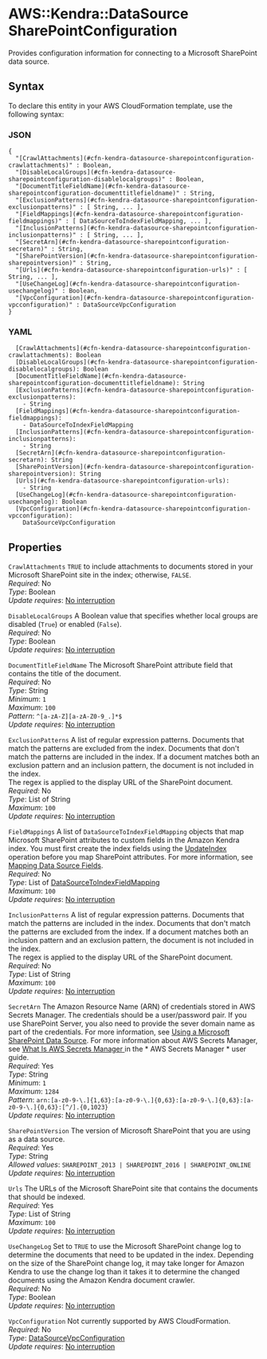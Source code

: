 # AWS::Kendra::DataSource SharePointConfiguration<a name="aws-properties-kendra-datasource-sharepointconfiguration"></a>

Provides configuration information for connecting to a Microsoft SharePoint data source\.

## Syntax<a name="aws-properties-kendra-datasource-sharepointconfiguration-syntax"></a>

To declare this entity in your AWS CloudFormation template, use the following syntax:

### JSON<a name="aws-properties-kendra-datasource-sharepointconfiguration-syntax.json"></a>

```
{
  "[CrawlAttachments](#cfn-kendra-datasource-sharepointconfiguration-crawlattachments)" : Boolean,
  "[DisableLocalGroups](#cfn-kendra-datasource-sharepointconfiguration-disablelocalgroups)" : Boolean,
  "[DocumentTitleFieldName](#cfn-kendra-datasource-sharepointconfiguration-documenttitlefieldname)" : String,
  "[ExclusionPatterns](#cfn-kendra-datasource-sharepointconfiguration-exclusionpatterns)" : [ String, ... ],
  "[FieldMappings](#cfn-kendra-datasource-sharepointconfiguration-fieldmappings)" : [ DataSourceToIndexFieldMapping, ... ],
  "[InclusionPatterns](#cfn-kendra-datasource-sharepointconfiguration-inclusionpatterns)" : [ String, ... ],
  "[SecretArn](#cfn-kendra-datasource-sharepointconfiguration-secretarn)" : String,
  "[SharePointVersion](#cfn-kendra-datasource-sharepointconfiguration-sharepointversion)" : String,
  "[Urls](#cfn-kendra-datasource-sharepointconfiguration-urls)" : [ String, ... ],
  "[UseChangeLog](#cfn-kendra-datasource-sharepointconfiguration-usechangelog)" : Boolean,
  "[VpcConfiguration](#cfn-kendra-datasource-sharepointconfiguration-vpcconfiguration)" : DataSourceVpcConfiguration
}
```

### YAML<a name="aws-properties-kendra-datasource-sharepointconfiguration-syntax.yaml"></a>

```
  [CrawlAttachments](#cfn-kendra-datasource-sharepointconfiguration-crawlattachments): Boolean
  [DisableLocalGroups](#cfn-kendra-datasource-sharepointconfiguration-disablelocalgroups): Boolean
  [DocumentTitleFieldName](#cfn-kendra-datasource-sharepointconfiguration-documenttitlefieldname): String
  [ExclusionPatterns](#cfn-kendra-datasource-sharepointconfiguration-exclusionpatterns): 
    - String
  [FieldMappings](#cfn-kendra-datasource-sharepointconfiguration-fieldmappings): 
    - DataSourceToIndexFieldMapping
  [InclusionPatterns](#cfn-kendra-datasource-sharepointconfiguration-inclusionpatterns): 
    - String
  [SecretArn](#cfn-kendra-datasource-sharepointconfiguration-secretarn): String
  [SharePointVersion](#cfn-kendra-datasource-sharepointconfiguration-sharepointversion): String
  [Urls](#cfn-kendra-datasource-sharepointconfiguration-urls): 
    - String
  [UseChangeLog](#cfn-kendra-datasource-sharepointconfiguration-usechangelog): Boolean
  [VpcConfiguration](#cfn-kendra-datasource-sharepointconfiguration-vpcconfiguration): 
    DataSourceVpcConfiguration
```

## Properties<a name="aws-properties-kendra-datasource-sharepointconfiguration-properties"></a>

`CrawlAttachments`  <a name="cfn-kendra-datasource-sharepointconfiguration-crawlattachments"></a>
 `TRUE` to include attachments to documents stored in your Microsoft SharePoint site in the index; otherwise, `FALSE`\.  
*Required*: No  
*Type*: Boolean  
*Update requires*: [No interruption](https://docs.aws.amazon.com/AWSCloudFormation/latest/UserGuide/using-cfn-updating-stacks-update-behaviors.html#update-no-interrupt)

`DisableLocalGroups`  <a name="cfn-kendra-datasource-sharepointconfiguration-disablelocalgroups"></a>
A Boolean value that specifies whether local groups are disabled \(`True`\) or enabled \(`False`\)\.   
*Required*: No  
*Type*: Boolean  
*Update requires*: [No interruption](https://docs.aws.amazon.com/AWSCloudFormation/latest/UserGuide/using-cfn-updating-stacks-update-behaviors.html#update-no-interrupt)

`DocumentTitleFieldName`  <a name="cfn-kendra-datasource-sharepointconfiguration-documenttitlefieldname"></a>
The Microsoft SharePoint attribute field that contains the title of the document\.  
*Required*: No  
*Type*: String  
*Minimum*: `1`  
*Maximum*: `100`  
*Pattern*: `^[a-zA-Z][a-zA-Z0-9_.]*$`  
*Update requires*: [No interruption](https://docs.aws.amazon.com/AWSCloudFormation/latest/UserGuide/using-cfn-updating-stacks-update-behaviors.html#update-no-interrupt)

`ExclusionPatterns`  <a name="cfn-kendra-datasource-sharepointconfiguration-exclusionpatterns"></a>
A list of regular expression patterns\. Documents that match the patterns are excluded from the index\. Documents that don't match the patterns are included in the index\. If a document matches both an exclusion pattern and an inclusion pattern, the document is not included in the index\.  
The regex is applied to the display URL of the SharePoint document\.  
*Required*: No  
*Type*: List of String  
*Maximum*: `100`  
*Update requires*: [No interruption](https://docs.aws.amazon.com/AWSCloudFormation/latest/UserGuide/using-cfn-updating-stacks-update-behaviors.html#update-no-interrupt)

`FieldMappings`  <a name="cfn-kendra-datasource-sharepointconfiguration-fieldmappings"></a>
A list of `DataSourceToIndexFieldMapping` objects that map Microsoft SharePoint attributes to custom fields in the Amazon Kendra index\. You must first create the index fields using the [UpdateIndex](https://docs.aws.amazon.com/kendra/latest/dg/API_UpdateIndex.html) operation before you map SharePoint attributes\. For more information, see [Mapping Data Source Fields](https://docs.aws.amazon.com/kendra/latest/dg/field-mapping.html)\.  
*Required*: No  
*Type*: List of [DataSourceToIndexFieldMapping](aws-properties-kendra-datasource-datasourcetoindexfieldmapping.md)  
*Maximum*: `100`  
*Update requires*: [No interruption](https://docs.aws.amazon.com/AWSCloudFormation/latest/UserGuide/using-cfn-updating-stacks-update-behaviors.html#update-no-interrupt)

`InclusionPatterns`  <a name="cfn-kendra-datasource-sharepointconfiguration-inclusionpatterns"></a>
A list of regular expression patterns\. Documents that match the patterns are included in the index\. Documents that don't match the patterns are excluded from the index\. If a document matches both an inclusion pattern and an exclusion pattern, the document is not included in the index\.  
The regex is applied to the display URL of the SharePoint document\.  
*Required*: No  
*Type*: List of String  
*Maximum*: `100`  
*Update requires*: [No interruption](https://docs.aws.amazon.com/AWSCloudFormation/latest/UserGuide/using-cfn-updating-stacks-update-behaviors.html#update-no-interrupt)

`SecretArn`  <a name="cfn-kendra-datasource-sharepointconfiguration-secretarn"></a>
The Amazon Resource Name \(ARN\) of credentials stored in AWS Secrets Manager\. The credentials should be a user/password pair\. If you use SharePoint Server, you also need to provide the sever domain name as part of the credentials\. For more information, see [Using a Microsoft SharePoint Data Source](https://docs.aws.amazon.com/kendra/latest/dg/data-source-sharepoint.html)\. For more information about AWS Secrets Manager, see [ What Is AWS Secrets Manager ](https://docs.aws.amazon.com/secretsmanager/latest/userguide/intro.html) in the * AWS Secrets Manager * user guide\.  
*Required*: Yes  
*Type*: String  
*Minimum*: `1`  
*Maximum*: `1284`  
*Pattern*: `arn:[a-z0-9-\.]{1,63}:[a-z0-9-\.]{0,63}:[a-z0-9-\.]{0,63}:[a-z0-9-\.]{0,63}:[^/].{0,1023}`  
*Update requires*: [No interruption](https://docs.aws.amazon.com/AWSCloudFormation/latest/UserGuide/using-cfn-updating-stacks-update-behaviors.html#update-no-interrupt)

`SharePointVersion`  <a name="cfn-kendra-datasource-sharepointconfiguration-sharepointversion"></a>
The version of Microsoft SharePoint that you are using as a data source\.  
*Required*: Yes  
*Type*: String  
*Allowed values*: `SHAREPOINT_2013 | SHAREPOINT_2016 | SHAREPOINT_ONLINE`  
*Update requires*: [No interruption](https://docs.aws.amazon.com/AWSCloudFormation/latest/UserGuide/using-cfn-updating-stacks-update-behaviors.html#update-no-interrupt)

`Urls`  <a name="cfn-kendra-datasource-sharepointconfiguration-urls"></a>
The URLs of the Microsoft SharePoint site that contains the documents that should be indexed\.  
*Required*: Yes  
*Type*: List of String  
*Maximum*: `100`  
*Update requires*: [No interruption](https://docs.aws.amazon.com/AWSCloudFormation/latest/UserGuide/using-cfn-updating-stacks-update-behaviors.html#update-no-interrupt)

`UseChangeLog`  <a name="cfn-kendra-datasource-sharepointconfiguration-usechangelog"></a>
Set to `TRUE` to use the Microsoft SharePoint change log to determine the documents that need to be updated in the index\. Depending on the size of the SharePoint change log, it may take longer for Amazon Kendra to use the change log than it takes it to determine the changed documents using the Amazon Kendra document crawler\.  
*Required*: No  
*Type*: Boolean  
*Update requires*: [No interruption](https://docs.aws.amazon.com/AWSCloudFormation/latest/UserGuide/using-cfn-updating-stacks-update-behaviors.html#update-no-interrupt)

`VpcConfiguration`  <a name="cfn-kendra-datasource-sharepointconfiguration-vpcconfiguration"></a>
Not currently supported by AWS CloudFormation\.  
*Required*: No  
*Type*: [DataSourceVpcConfiguration](aws-properties-kendra-datasource-datasourcevpcconfiguration.md)  
*Update requires*: [No interruption](https://docs.aws.amazon.com/AWSCloudFormation/latest/UserGuide/using-cfn-updating-stacks-update-behaviors.html#update-no-interrupt)